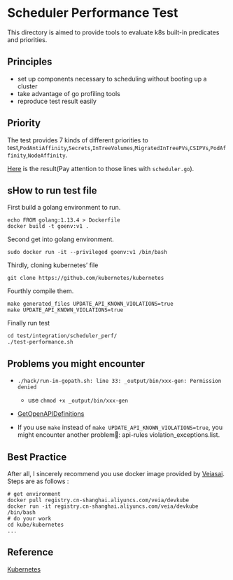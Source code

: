 # Scheduler Performance Test

This directory is aimed to provide tools to evaluate k8s built-in predicates and priorities.

## Principles

- set up components necessary to scheduling without booting up a cluster
- take advantage of go profiling tools
- reproduce test result easily

## Priority

The test provides 7 kinds of different priorities to test,`PodAntiAffinity`,`Secrets`,`InTreeVolumes`,`MigratedInTreePVs`,`CSIPVs`,`PodAffinity`,`NodeAffinity`.

[Here](./scheduler_log) is the result(Pay attention to those lines with `scheduler.go`).


## sHow to run test file

First build a golang environment to run.

```shell
echo FROM golang:1.13.4 > Dockerfile
docker build -t goenv:v1 .
```

Second get into golang environment.

```shell
sudo docker run -it --privileged goenv:v1 /bin/bash
```

Thirdly, cloning kubernetes’ file

```shell
git clone https://github.com/kubernetes/kubernetes
```

Fourthly compile them.

```shell
make generated_files UPDATE_API_KNOWN_VIOLATIONS=true
make UPDATE_API_KNOWN_VIOLATIONS=true
```

Finally run test

```shell
cd test/integration/scheduler_perf/
./test-performance.sh
```

## Problems you might encounter

- `./hack/run-in-gopath.sh: line 33: _output/bin/xxx-gen: Permission denied`
  - use `chmod +x _output/bin/xxx-gen`

- [GetOpenAPIDefinitions](https://github.com/kubernetes/kubernetes/issues/69974)
- If you use `make` instead of  `make UPDATE_API_KNOWN_VIOLATIONS=true`, you might encounter another problem: api-rules violation_exceptions.list.

## Best Practice

After all, I sincerely recommend you use docker image provided by [Veiasai](https://github.com/Veiasai). Steps are as follows :

```shell
# get environment
docker pull registry.cn-shanghai.aliyuncs.com/veia/devkube
docker run -it registry.cn-shanghai.aliyuncs.com/veia/devkube /bin/bash
# do your work
cd kube/kubernetes
...
```



## Reference

[Kubernetes](https://github.com/kubernetes/kubernetes/tree/master/test/integration/scheduler_perf)